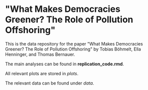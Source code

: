 # "What Makes Democracies Greener? The Role of Pollution Offshoring" 

This is the data repository for the paper "What Makes Democracies Greener? The Role of Pollution Offshoring" by Tobias Böhmelt, Ella Henninger, and Thomas Bernauer.

The main analyses can be found in **replication_code.rmd**.

All relevant plots are stored in *plots*.

The relevant data can be found under *data*.